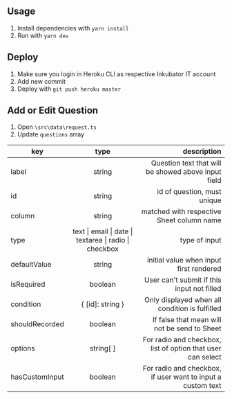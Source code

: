 ## Usage

1. Install dependencies with `yarn install`
2. Run with `yarn dev`

## Deploy

1. Make sure you login in Heroku CLI as respective Inkubator IT account
2. Add new commit
3. Deploy with `git push heroku master`

## Add or Edit Question

1. Open `\src\data\request.ts`
2. Update `questions` array

| key            |                          type                          |                                                 description |
| -------------- | :----------------------------------------------------: | ----------------------------------------------------------: |
| label          |                         string                         |         Question text that will be showed above input field |
| id             |                         string                         |                                 id of question, must unique |
| column         |                         string                         |                   matched with respective Sheet column name |
| type           | text \| email \| date \| textarea \| radio \| checkbox |                                               type of input |
| defaultValue   |                         string                         |                     initial value when input first rendered |
| isRequired     |                        boolean                         |                  User can't submit if this input not filled |
| condition      |                    { [id]: string }                    |              Only displayed when all condition is fulfilled |
| shouldRecorded |                        boolean                         |                If false that mean will not be send to Sheet |
| options        |                       string[ ]                        | For radio and checkbox, list of option that user can select |
| hasCustomInput |                        boolean                         | For radio and checkbox, if user want to input a custom text |
